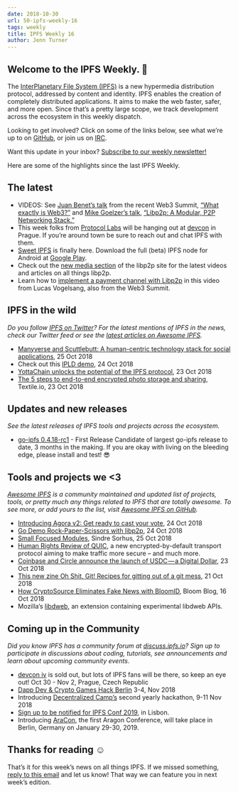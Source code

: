 ```yaml
---
date: 2018-10-30
url: 50-ipfs-weekly-16
tags: weekly
title: IPFS Weekly 16
author: Jenn Turner
---
```


## Welcome to the IPFS Weekly. 👋

The [InterPlanetary File System (IPFS)](https://ipfs.io/) is a new hypermedia distribution protocol, addressed by content and identity. IPFS enables the creation of completely distributed applications. It aims to make the web faster, safer, and more open. Since that’s a pretty large scope, we track development across the ecosystem in this weekly dispatch.

Looking to get involved? Click on some of the links below, see what we’re up to on [GitHub](https://github.com/ipfs), or join us on [IRC](https://riot.im/app/#/room/#ipfs:matrix.org).

Want this update in your inbox? [Subscribe to our weekly newsletter!](http://eepurl.com/gL2Pi5)

Here are some of the highlights since the last IPFS Weekly.

## The latest

+ VIDEOS: See [Juan Benet’s talk](https://web3summit.com/speaker/juan-benet/) from the recent Web3 Summit, [“What exactly is Web3?”](https://www.youtube.com/watch?v=l44z35vabvA) and [Mike Goelzer’s talk](https://web3summit.com/speaker/mike-goelzer/), [“Libp2p: A Modular, P2P Networking Stack.”](https://www.youtube.com/watch?v=xqVmEzsin3Y&list=PLxVihxZC42nHlc7J-UqeS-asagbehBeh3&index=30) 
+ This week folks from [Protocol Labs](https://protocol.ai/) will be hanging out at [devcon](https://devcon4.ethereum.org/) in Prague. If you’re around town be sure to reach out and chat IPFS with them.
+ [Sweet IPFS](https://discuss.ipfs.io/t/sweet-ipfs-full-ipfs-node-for-android/3779?u=lidel) is finally here. Download the full (beta) IPFS node for Android at [Google Play](https://play.google.com/store/apps/details?id=fr.rhaz.ipfs.sweet).
+ Check out the [new media section](https://libp2p.io/media/) of the libp2p site for the latest videos and articles on all things libp2p.
+ Learn how to [implement a payment channel with Libp2p](https://www.youtube.com/watch?v=t2qCmwUlY2Q) in this video from Lucas Vogelsang, also from the Web3 Summit.


## IPFS in the wild
*Do you follow [IPFS on Twitter](https://twitter.com/IPFSbot)? For the latest mentions of IPFS in the news, check our Twitter feed or see the [latest articles on Awesome IPFS](https://awesome.ipfs.io/categories/articles/).* 

+ [Manyverse and Scuttlebutt: A human-centric technology stack for social applications](https://www.zdnet.com/article/manyverse-and-scuttlebutt-a-human-centric-technology-stack-for-social-applications/), 25 Oct 2018
+ Check out this [IPLD demo](https://twitter.com/jimpick/status/1055249910914633729), 24 Oct 2018
+ [YottaChain unlocks the potential of the IPFS protocol](http://www.digitaljournal.com/pr/3990415), 23 Oct 2018
+ [The 5 steps to end-to-end encrypted photo storage and sharing](https://medium.com/textileio/the-5-steps-to-end-to-end-encrypted-photo-storage-and-sharing-45ad4aad6b14), Textile.io, 23 Oct 2018

## Updates and new releases
*See the latest releases of IPFS tools and projects across the ecosystem.*

+ [go-ipfs 0.4.18-rc1](https://github.com/ipfs/go-ipfs/blob/master/CHANGELOG.md#0418-2018-10-26-rc1) - First Release Candidate of largest go-ipfs release to date, 3 months in the making. If you are okay with living on the bleeding edge, please install and test! 😎

## Tools and projects we <3
*[Awesome IPFS](https://awesome.ipfs.io/) is a community maintained and updated list of projects, tools, or pretty much any things related to IPFS that are totally awesome. To see more, or add yours to the list, visit [Awesome IPFS on GitHub](https://github.com/ipfs/awesome-ipfs).* 

+ [Introducing Agora v2: Get ready to cast your vote](https://decentraland.org/blog/announcements/agora-v2-announcement), 24 Oct 2018
+ [Go Demo Rock-Paper-Scissors with libp2p](https://github.com/mikiquantum/rock-paper-scissors-demo), 24 Oct 2018 
+ [Small Focused Modules](https://blog.sindresorhus.com/small-focused-modules-9238d977a92a), Sindre Sorhus, 25 Oct 2018
+ [Human Rights Review of QUIC](https://tools.ietf.org/html/draft-martini-hrpc-quichr-00), a new encrypted-by-default transport protocol aiming to make traffic more secure – and much more.
+ [Coinbase and Circle announce the launch of USDC — a Digital Dollar](https://blog.coinbase.com/coinbase-and-circle-announce-the-launch-of-usdc-a-digital-dollar-2cd6548d237), 23 Oct 2018
+ [This new zine Oh Shit, Git! Recipes for gitting out of a git mess](https://gumroad.com/l/oh-shit-git), 21 Oct 2018
+ [How CryptoSource Eliminates Fake News with BloomID](https://blog.hellobloom.io/how-cryptosource-eliminates-fake-news-with-bloomid-c0d6b3b50dc4), Bloom Blog, 16 Oct 2018
+ Mozilla’s [libdweb](https://github.com/mozilla/libdweb), an extension containing experimental libdweb APIs.

## Coming up in the Community
*Did you know IPFS has a community forum at [discuss.ipfs.io](https://discuss.ipfs.io/)? Sign up to participate in discussions about coding, tutorials, see announcements and learn about upcoming community events.*

+ [devcon iv](https://devcon4.ethereum.org/) is sold out, but lots of IPFS fans will be there, so keep an eye out! Oct 30 - Nov 2, Prague, Czech Republic
+ [Dapp Dev & Crypto Games Hack Berlin](https://www.eventbrite.com/e/dorahacks-dapp-devcrypto-games-hackberlinfree-with-10000-prize-pool-tickets-49168232507) 3-4, Nov 2018
+ Introducing [Decentralized Camp’s](https://medium.com/buildyourthing/introducing-decentralized-camps-second-yearly-hackathon-9de20516a321) second yearly hackathon, 9-11 Nov 2018 
+ [Sign up to be notified for IPFS Conf 2019](https://docs.google.com/forms/d/e/1FAIpQLSfJVVPwvp6RY3MUg1zAVl1g_5y2nGb7WJIMI1Hs6glzm7FLHQ/viewform), in Lisbon.
+ Introducing [AraCon](https://blog.aragon.org/announcing-aracon-the-aragon-conference/), the first Aragon Conference, will take place in Berlin, Germany on January 29-30, 2019.

## Thanks for reading ☺️

That’s it for this week’s news on all things IPFS. If we missed something, [reply to this email](mailto:newsletter@ipfs.io) and let us know! That way we can feature you in next week’s edition. 
